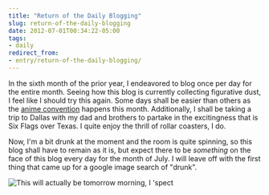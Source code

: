 ```yaml
---
title: "Return of the Daily Blogging"
slug: return-of-the-daily-blogging
date: 2012-07-01T00:34:22-05:00
tags:
- daily
redirect_from:
- entry/return-of-the-daily-blogging/
---
```

In the sixth month of the prior year, I endeavored to blog once per day for the entire month. Seeing how this blog is currently collecting figurative dust, I feel like I should try this again. Some days shall be easier than others as the [anime convention](http://tokyointulsa.com/) happens this month. Additionally, I shall be taking a trip to Dallas with my dad and brothers to partake in the excitingness that is Six Flags over Texas. I quite enjoy the thrill of rollar coasters, I do.

Now, I'm a bit drunk at the moment and the room is quite spinning, so this blog shall have to remain as it is, but expect there to be _something_ on the face of this blog every day for the month of July. I will leave off with the first thing that came up for a google image search of "drunk".

![](http://i.imgur.com/ekYYY.jpg "This will actually be tomorrow morning, I 'spect")
